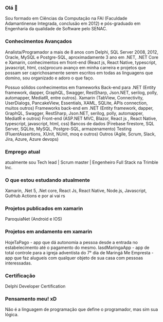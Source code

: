 ### Olá 👋
Sou formado em Ciências da Computação na FAI (Faculdade Adamantinense Integrada, conclusão em 2012) e pós-graduado em Engenharia da qualidade de Software pelo SENAC.

### Conhecimentos Avançados
Analista/Programador a mais de 8 anos com Delphi, SQL Server 2008, 2012, Oracle, MySQL e Postgre-SQL, aproximadamente 3 ano em .NET, .NET Core e Xamarin, conhecimentos em front-end (React js, React Native, typescript, javascript, html, css)procuro avanço em minha carreira e projetos que possam ser caprichosamente serem escritos em todas as linguagens que domino, sou organizado e adoro o que faço.

Possuo sólidos conhecimentos em frameworks Back-end para .NET (Entity framework, dapper, GraphQL, Swagger, RestSharp, Json.NET, serilog, polly, automapper, MediatR, entre outros).
Xamarin (TabView, Connectivity, UserDialogs, PancakeView, Essentials, XAML, SQLite, APIs connection, muitos outros)
Frameworks back-end em .NET (Entity framework, dapper, GraphQL, Swagger, RestSharp, Json.NET, serilog, polly, automapper, MediatR e outros)
Front-end (ASP.NET MVC, Blazor, React js , React Native, typescript, javascript, html, css)
Bancos de dados (Firebase firestore, SQL Server, SQLite, MySQL, Postgre-SQL, armazenamento)
Testing (FluentAssertions, XUnit, NUnit, moq e outros)
Outros (Agile, Scrum, Slack, Jira, Azure, Azure devops)

### Emprego atual
atualmente sou Tech lead | Scrum master | Engenheiro Full Stack na Trimble Inc.

### O que estou estudando atualmente
Xamarin, .Net 5, .Net core, React Js, React Native, Node.js, Javascript, GutHub Actions e por ai vai rs

### Projetos publicados em xamarin
ParoquiaNet (Android e IOS)

### Projetos em andamento em xamarin
HojeTaPago - app que dá autonomia a pessoa desde a entrada no estabelecimento até o pagamento do mesmo.
IasdMaringaApp - app de total controle para a igreja adventista do 7° dia de Maringá
Me Empresta - app que faz alugueis com qualquer objeto de sua casa com pessoas interessadas.

### Certificação
Delphi Developer Certification 

### Pensamento meu! xD
Não é a linguagem de programação que define o programador, mas sim sua lógica.
